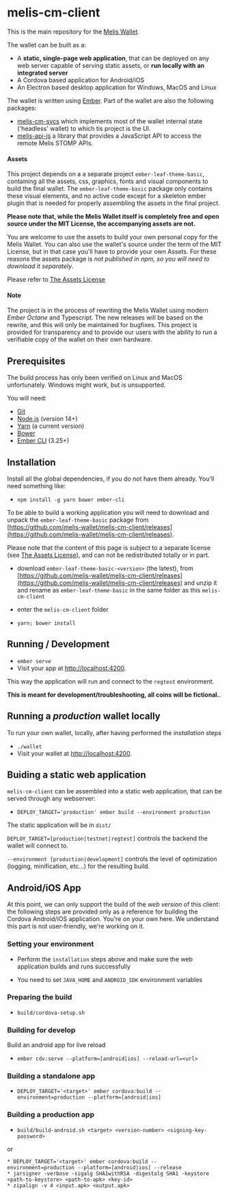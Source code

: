 # melis-cm-client

This is the main repository for the [Melis Wallet](http://melis.io).

The wallet can be built as a:

* A **static, single-page web application**, that can be deployed on any web server capable of serving static assets, or **run locally with an integrated server**
* A Cordova based application for Android/iOS
* An Electron based desktop application for Windows, MacOS and Linux

The wallet is written using [Ember](http://emberjs.com/). Part of the wallet are also the following packages:

* [melis-cm-svcs](https://github.com/melis-wallet/melis-cm-svcs) which implements most of the wallet internal state ('headless' wallet) to which tis project is the UI.
* [melis-api-js](https://github.com/melis-wallet/melis-api-js) a library that provides a JavaScript API to access the remote Melis STOMP APIs.


#### Assets

This project depends on a a separate project `ember-leaf-theme-basic`, containing all the assets, css, graphics, fonts and visual components to build the final wallet. The `ember-leaf-theme-basic` package only contains these visual elements, and no active code except for a skeleton ember plugin that is needed for properly assembling the assets in the final project.


**Please note that, while the Melis Wallet itself is completely free and open source under the MIT License, the accompanying assets are not.**

You are welcome to use the assets to build your own personal copy for the Melis Wallet. You can also use the wallet's source under the term of the MIT License, but in that case you'll have to provide your own Assets.
For these reasons the assets package is *not published in npm, so you will need to download it separately*.

Please refer to [The Assets License](ASSETS-LICENSE.md)




#### Note
The project is in the process of rewriting the Melis Wallet using modern *Ember Octane* and Typescript. The new releases will be based on the rewrite, and this will only be maintained for bugfixes. This project is provided for transparency and to provide our users with the ability to run a verifiable copy of the wallet on their own hardware.


## Prerequisites

The build process has only been verified on Linux and MacOS unfortunately. Windows might work, but is unsupported.

You will need:

* [Git](http://git-scm.com/)
* [Node.js](http://nodejs.org/) (version 14+)
* [Yarn](http://yarnpkg.com/) (a current version)
* [Bower](http://bower.io/) 
* [Ember CLI](http://www.ember-cli.com/) (3.25+)

## Installation

Install all the global dependencies, if you do not have them already. You'll need something like:

* `npm install -g yarn bower ember-cli`


To be able to build a working application you will need to download and unpack the `ember-leaf-theme-basic` package from [https://github.com/melis-wallet/melis-cm-client/releases](https://github.com/melis-wallet/melis-cm-client/releases). 

Please note that the content of this page is subject to a separate license (see [The Assets License](ASSETS-LICENSE.md)), and can not be redistributed totally or in part. 

* download `ember-leaf-theme-basic-<version>` (the latest), from [https://github.com/melis-wallet/melis-cm-client/releases](https://github.com/melis-wallet/melis-cm-client/releases) and unzip it and rename as `ember-leaf-theme-basic` in the same folder as this `melis-cm-client`

* enter the `melis-cm-client` folder

* `yarn; bower install`

## Running / Development

* `ember serve`
* Visit your app at [http://localhost:4200](http://localhost:4200).

This way the application will run and connect to the `regtest` environment. 

**This is meant for development/troubleshooting, all coins will be fictional.**.


## Running a *production* wallet locally

To run your own wallet, locally, after having performed the *installation* steps

* `./wallet`
* Visit your wallet at [http://localhost:4200](http://localhost:4200).


## Buiding a static web application 

`melis-cm-client` can be assembled into a static web application, that can be served through any webserver:

* `DEPLOY_TARGET='production' ember build --environment production `

The static application will be in `dist/`


`DEPLOY_TARGET=[production|testnet|regtest]` controls the backend the wallet will connect to. 

`--environment [production|development]` controls the level of optimization (logging, minification, etc...) for the resulting build.


## Android/iOS App

At this point, we can only support the build of the *web version* of this client: the following steps are provided only as a reference for building the Cordova Android/iOS application.
You're on your own here. We understand this part is not user-friendly, we're working on it.


### Setting your environment

* Perform the `installation` steps above and make sure the web application builds and runs successfully

* You need to set `JAVA_HOME` and `ANDROID_SDK` environment variables

### Preparing the build

* `build/cordova-setup.sh`

### Building for develop

Build an android app for live reload

* `ember cdv:serve --platform=[android|ios] --reload-url=<url>`

###  Building a standalone app

* `DEPLOY_TARGET='<target>' ember cordova:build --environment=production --platform=[android|ios]`

###  Building a production app

* `build/build-android.sh <target> <version-number> <signing-key-password>`

or

```
* DEPLOY_TARGET='<target>' ember cordova:build --environment=production --platform=[android|ios] --release
* jarsigner -verbose -sigalg SHA1withRSA -digestalg SHA1 -keystore <path-to-keystore> <path-to-apk> <key-id>
* zipalign -v 4 <input.apk> <output.apk>
```
